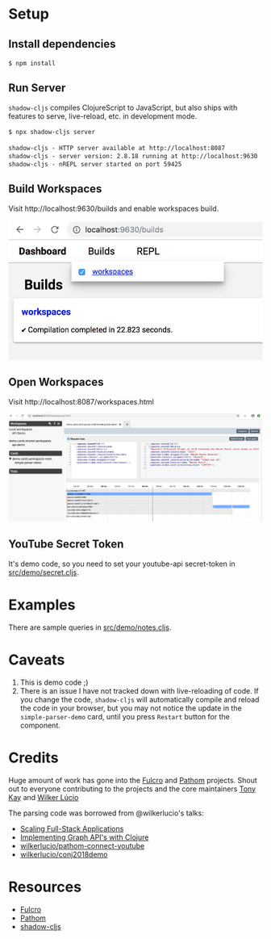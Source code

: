 # Setup

## Install dependencies

```
$ npm install
```

## Run Server

`shadow-cljs` compiles ClojureScript to JavaScript, but also ships with features to serve, live-reload, etc. in development mode.


```
$ npx shadow-cljs server

shadow-cljs - HTTP server available at http://localhost:8087
shadow-cljs - server version: 2.8.18 running at http://localhost:9630
shadow-cljs - nREPL server started on port 59425
```


## Build Workspaces

Visit http://localhost:9630/builds and enable workspaces build.

![](doc/shadow-build.jpg)


## Open Workspaces

Visit http://localhost:8087/workspaces.html

![](doc/parser.jpg)


## YouTube Secret Token

It's demo code, so you need to set your youtube-api secret-token in [src/demo/secret.cljs](src/demo/secret.cljs).


# Examples

There are sample queries in [src/demo/notes.cljs](src/demo/notes.cljs).


# Caveats

1. This is demo code ;)
2. There is an issue I have not tracked down with live-reloading of code.
   If you change the code, `shadow-cljs` will automatically compile and reload
   the code in your browser, but you may not notice the update in the
   `simple-parser-demo` card, until you press `Restart` button for the component.


# Credits

Huge amount of work has gone into the [Fulcro](https://fulcro.fulcrologic.com)
and [Pathom](https://github.com/wilkerlucio/pathom) projects.
Shout out to everyone contributing to the projects and the core maintainers
[Tony Kay](https://github.com/awkay) and [Wilker Lúcio](https://twitter.com/wilkerlucio)

The parsing code was borrowed from @wilkerlucio's talks:

* [Scaling Full-Stack Applications](https://youtu.be/yyVKf2U8YVg)
* [Implementing Graph API's with Clojure](https://youtu.be/r3zywlNflJI)
* [wilkerlucio/pathom-connect-youtube](https://github.com/wilkerlucio/pathom-connect-youtube)
* [wilkerlucio/conj2018demo](https://github.com/wilkerlucio/conj2018demo)


# Resources

* [Fulcro](https://fulcro.fulcrologic.com)
* [Pathom](https://github.com/wilkerlucio/pathom)
* [shadow-cljs](http://shadow-cljs.org/)
